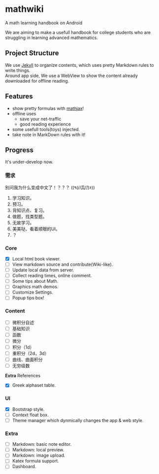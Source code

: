 # mathwiki

A math learning handbook on Android

We are aiming to make a usefull handbook for college students who are struggling in learning advanced mathematics.

## Project Structure

We use [Jekyll](https://jekyllrb.com) to organize contents, which uses pretty Markdown rules to write things.  
Around app side, We use a WebView to show the content already downloaded for offline reading.

## Features

- show pretty formulas with [mathjax](https://mathjax.org)!
- offline uses
  - save your net-traffic
  - good reading experience
- some usefull tools(toys) injected.
- take note in MarkDown rules with it!

## Progress

It's under-develop now.

### 需求

别问我为什么变成中文了！？？？
((٩(//̀Д/́/)۶))

1. 学习知识。
2. 预习。
3. 背知识点、复习。
4. 做题，找类型题。
5. 无故学习。
6. 美美哒、看着顺眼的UI。
7. ？

### Core

- [x] Local html book viewer.
- [ ] View markdown source and contribute(Wiki-like).
- [ ] Update local data from server.
- [ ] Collect reading times, online comment.
- [ ] Some tips about Math.
- [ ] Graphics math demos.
- [ ] Customize Settings.
- [ ] Popup tips box!

### Content

- [ ] 微积分自述
- [ ] 基础知识
- [ ] 函数
- [ ] 微分
- [ ] 积分（1d）
- [ ] 重积分（2d，3d）
- [ ] 曲线、曲面积分
- [ ] 无穷级数

**Extra** References

- [x] Greek alphaset table.

### UI

- [x] Bootstrap style.
- [ ] Context float box.
- [ ] Theme manager which dynmically changes the app & web style.

### Extra

- [ ] Markdown: basic note editor.
- [ ] Markdown: local preview.
- [ ] Markdown: image upload.
- [ ] Katex formula support.
- [ ] Dashboard.